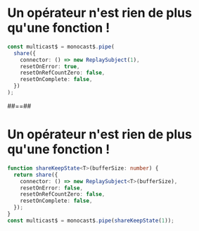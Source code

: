 <!-- .slide: class="with-code" -->

# Un opérateur n'est rien de plus qu'une fonction !

```typescript
const multicast$ = monocast$.pipe(
  share({
    connector: () => new ReplaySubject(1),
    resetOnError: true,
    resetOnRefCountZero: false,
    resetOnComplete: false,
  })
);
```

<!-- .element: class="big-code block" -->

##==##

<!-- .slide: class="with-code max-height" -->

# Un opérateur n'est rien de plus qu'une fonction !

```typescript
function shareKeepState<T>(bufferSize: number) {
  return share({
    connector: () => new ReplaySubject<T>(bufferSize),
    resetOnError: false,
    resetOnRefCountZero: false,
    resetOnComplete: false,
  });
}
const multicast$ = monocast$.pipe(shareKeepState(1));
```

<!-- .element: class="big-code block" -->


